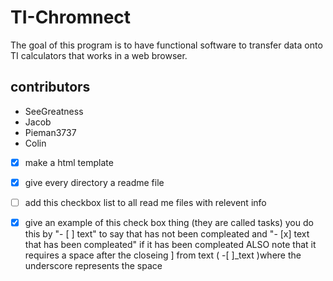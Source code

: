 # TI-Chromnect
The goal of this program is to have functional software to transfer data onto TI calculators that works in a web browser.

## contributors
- SeeGreatness
- Jacob
- Pieman3737
- Colin

- [x] make a html template
- [x] give every directory a readme file
- [ ] add this checkbox list to all read me files with relevent info 
- [X] give an example of this check box thing (they are called tasks) you do this by "- [ ] text" to say that has not been compleated and "- [x] text that has been compleated" if it has been compleated ALSO note that it requires a space after the closeing ] from text ( -[ ]_text )where the underscore represents the space

